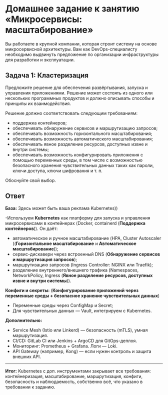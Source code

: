 # Домашнее задание к занятию «Микросервисы: масштабирование»

Вы работаете в крупной компании, которая строит систему на основе микросервисной архитектуры.
Вам как DevOps-специалисту необходимо выдвинуть предложение по организации инфраструктуры для разработки и эксплуатации.

## Задача 1: Кластеризация

Предложите решение для обеспечения развёртывания, запуска и управления приложениями.
Решение может состоять из одного или нескольких программных продуктов и должно описывать способы и принципы их взаимодействия.

Решение должно соответствовать следующим требованиям:
- поддержка контейнеров;
- обеспечивать обнаружение сервисов и маршрутизацию запросов;
- обеспечивать возможность горизонтального масштабирования;
- обеспечивать возможность автоматического масштабирования;
- обеспечивать явное разделение ресурсов, доступных извне и внутри системы;
- обеспечивать возможность конфигурировать приложения с помощью переменных среды, в том числе с возможностью безопасного хранения чувствительных данных таких как пароли, ключи доступа, ключи шифрования и т. п.

Обоснуйте свой выбор.

## Ответ

**База:**
Здесь может быть ваша реклама Kubernetes))

-Используем **Kubernetes** как платформу для запуска и управления микросервисами в контейнерах (Docker, containerd (**Поддержка контейнеров**)). Он даёт:

- автоматическое и ручное масштабирование (HPA, Cluster Autoscaler ((**Горизонтальное масштабирование** и **Автоматическое масштабирование**));
- сервис-дискавери через встроенный DNS (**Обнаружение сервисов и маршрутизация запросов**);
- маршрутизацию запросов (Ingress Controller: NGINX или Traefik);
- разделение внутреннего/внешнего трафика (Namespaces, NetworkPolicy, Ingress (**Явное разделение ресурсов, доступных извне и внутри системы**)).

**Конфиги и секреты:**
(**Конфигурирование приложений через переменные среды + безопасное хранение чувствительных данных**)
- Переменные среды через ConfigMap и Secret;
- Для чувствительных данных — Vault, интегрируем с Kubernetes.

**Дополнительно:**

- Service Mesh (Istio или Linkerd) — безопасность (mTLS), умная маршрутизация.
- CI/CD: GitLab CI или Jenkins + ArgoCD для GitOps-деплоя.
- Мониторинг: Prometheus + Grafana. Логи — Loki.
- API Gateway (например, Kong) — если нужен контроль и защита внешних API.

---

**Итог:**
Kubernetes с доп. инструментами закрывает все требования: контейнеризация, масштабирование, маршрутизация, конфиги, безопасность и наблюдаемость, собственно всё, что указано в требовании к заданию.
